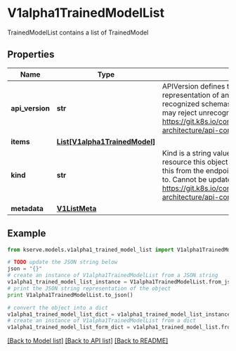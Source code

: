 # V1alpha1TrainedModelList

TrainedModelList contains a list of TrainedModel

## Properties

Name | Type | Description | Notes
------------ | ------------- | ------------- | -------------
**api_version** | **str** | APIVersion defines the versioned schema of this representation of an object. Servers should convert recognized schemas to the latest internal value, and may reject unrecognized values. More info: https://git.k8s.io/community/contributors/devel/sig-architecture/api-conventions.md#resources | [optional] 
**items** | [**List[V1alpha1TrainedModel]**](V1alpha1TrainedModel.md) |  | 
**kind** | **str** | Kind is a string value representing the REST resource this object represents. Servers may infer this from the endpoint the client submits requests to. Cannot be updated. In CamelCase. More info: https://git.k8s.io/community/contributors/devel/sig-architecture/api-conventions.md#types-kinds | [optional] 
**metadata** | [**V1ListMeta**](https://github.com/kubernetes-client/python/blob/master/kubernetes/docs/V1ListMeta.md) |  | [optional] 

## Example

```python
from kserve.models.v1alpha1_trained_model_list import V1alpha1TrainedModelList

# TODO update the JSON string below
json = "{}"
# create an instance of V1alpha1TrainedModelList from a JSON string
v1alpha1_trained_model_list_instance = V1alpha1TrainedModelList.from_json(json)
# print the JSON string representation of the object
print V1alpha1TrainedModelList.to_json()

# convert the object into a dict
v1alpha1_trained_model_list_dict = v1alpha1_trained_model_list_instance.to_dict()
# create an instance of V1alpha1TrainedModelList from a dict
v1alpha1_trained_model_list_form_dict = v1alpha1_trained_model_list.from_dict(v1alpha1_trained_model_list_dict)
```
[[Back to Model list]](../README.md#documentation-for-models) [[Back to API list]](../README.md#documentation-for-api-endpoints) [[Back to README]](../README.md)


